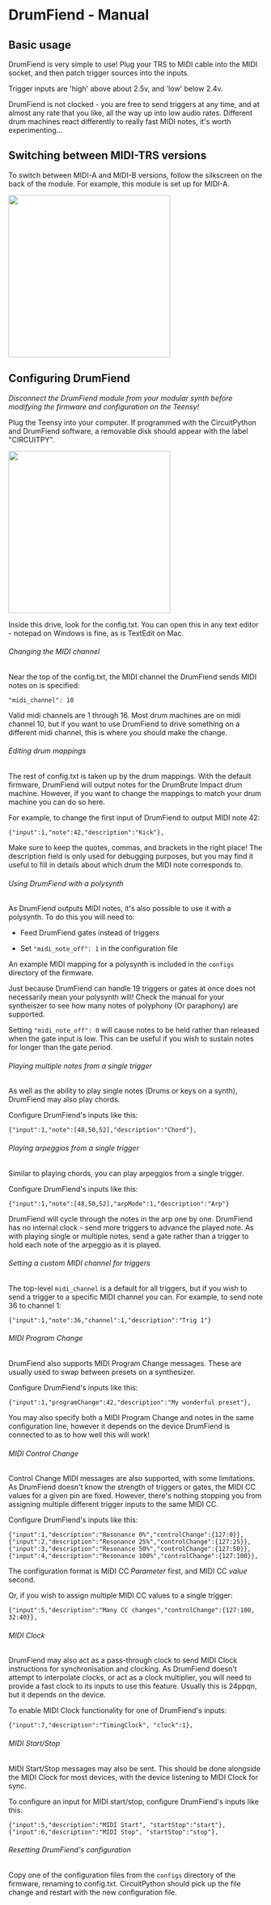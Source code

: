 # DrumFiend - Manual

## Basic usage

DrumFiend is very simple to use! Plug your TRS to MIDI cable into the MIDI socket, and then patch trigger sources into the inputs.

Trigger inputs are 'high' above about 2.5v, and 'low' below 2.4v.

DrumFiend is not clocked - you are free to send triggers at any time, and at almost any rate that you like, all the way up into low audio rates. Different drum machines react differently to really fast MIDI notes, it's worth experimenting...

## Switching between MIDI-TRS versions

To switch between MIDI-A and MIDI-B versions, follow the silkscreen on the back of the module. For example, this module is set up for MIDI-A.

<img src="images/drumfiend-midi.png" title="" alt="" width="320">

## Configuring DrumFiend

*Disconnect the DrumFiend module from your modular synth before modifying the firmware and configuration on the Teensy!*

Plug the Teensy into your computer. If programmed with the CircuitPython and DrumFiend software, a removable disk should appear with the label "CIRCUITPY".

<img src="images/firmware-1.png" title="" alt="" width="320">

Inside this drive, look for the config.txt. You can open this in any text editor - notepad on Windows is fine, as is TextEdit on Mac.

###### Changing the MIDI channel

Near the top of the config.txt, the MIDI channel the DrumFiend sends MIDI notes on is specified:

```
"midi_channel": 10
```

Valid midi channels are 1 through 16. Most drum machines are on midi channel 10, but if you want to use DrumFiend to drive something on a different midi channel, this is where you should make the change.

###### Editing drum mappings

The rest of config.txt is taken up by the drum mappings. With the default firmware, DrumFiend will output notes for the DrumBrute Impact drum machine. However, if you want to change the mappings to match your drum machine you can do so here.

For example, to change the first input of DrumFiend to output MIDI note 42:

```
{"input":1,"note":42,"description":"Kick"},
```

Make sure to keep the quotes, commas, and brackets in the right place! The description field is only used for debugging purposes, but you may find it useful to fill in details about which drum the MIDI note corresponds to.

###### Using DrumFiend with a polysynth

As DrumFiend outputs MIDI notes, it's also possible to use it with a polysynth. To do this you will need to:

- Feed DrumFiend gates instead of triggers

- Set `"midi_note_off": 1` in the configuration file

An example MIDI mapping for a polysynth is included in the `configs` directory of the firmware. 

Just because DrumFiend can handle 19 triggers or gates at once does not necessarily mean your polysynth will! Check the manual for your syntheiszer to see how many notes of polyphony (Or paraphony) are supported.

Setting `"midi_note_off": 0` will cause notes to be held rather than released when the gate input is low. This can be useful if you wish to sustain notes for longer than the gate period.

###### Playing multiple notes from a single trigger

As well as the ability to play single notes (Drums or keys on a synth), DrumFiend may also play chords.

Configure DrumFiend's inputs like this:

`{"input":1,"note":[48,50,52],"description":"Chord"},`

###### Playing arpeggios from a single trigger

Similar to playing chords, you can play arpeggios from a single trigger.

Configure DrumFiend's inputs like this:

`{"input":1,"note":[48,50,52],"arpMode":1,"description":"Arp"}`

DrumFiend will cycle through the notes in the arp one by one. DrumFiend has no internal clock - send more triggers to advance the played note. As with playing single or multiple notes, send a gate rather than a trigger to hold each note of the arpeggio as it is played.

###### Setting a custom MIDI channel for triggers

The top-level ```midi_channel``` is a default for all triggers, but if you wish to send a trigger to a specific MIDI channel you can. For example, to send note 36 to channel 1:

```{"input":1,"note":36,"channel":1,"description":"Trig 1"}```

###### MIDI Program Change

DrumFiend also supports MIDI Program Change messages. These are usually used to swap between presets on a synthesizer.

Configure DrumFiend's inputs like this:

`{"input":1,"programChange":42,"description":"My wonderful preset"},`

You may also specify both a MIDI Program Change and notes in the same configuration line, however it depends on the device DrumFiend is connected to as to how well this will work!

###### MIDI Control Change

Control Change MIDI messages are also supported, with some limitations. As DrumFiend doesn't know the strength of triggers or gates, the MIDI CC values for a given pin are fixed. However, there's nothing stopping you from assigning multiple different trigger inputs to the same MIDI CC.

Configure DrumFiend's inputs like this:

    {"input":1,"description":"Resonance 0%","controlChange":{127:0}},
    {"input":2,"description":"Resonance 25%","controlChange":{127:25}},
    {"input":3,"description":"Resonance 50%","controlChange":{127:50}},
    {"input":4,"description":"Resonance 100%","controlChange":{127:100}},

The configuration format is MIDI CC _Parameter_ first, and MIDI CC _value_ second.

Or, if you wish to assign multiple MIDI CC values to a single trigger:

    {"input":5,"description":"Many CC changes","controlChange":{127:100, 32:40}},

###### MIDI Clock

DrumFiend may also act as a pass-through clock to send MIDI Clock instructions for synchronisation and clocking. As DrumFiend doesn't attempt to interpolate clocks, or act as a clock multiplier, you will need to provide a fast clock to its inputs to use this feature. Usually this is 24ppqn, but it depends on the device.

To enable MIDI Clock functionality for one of DrumFiend's inputs:

    {"input":7,"description":"TimingClock", "clock":1},

###### MIDI Start/Stop

MIDI Start/Stop messages may also be sent. This should be done alongside the MIDI Clock for most devices, with the device listening to MIDI Clock for sync.

To configure an input for MIDI start/stop, configure DrumFiend's inputs like this:

    {"input":5,"description":"MIDI Start", "startStop":"start"},
    {"input":6,"description":"MIDI Stop", "startStop":"stop"},

###### Resetting DrumFiend's configuration

Copy one of the configuration files from the `configs` directory of the firmware, renaming to config.txt. CircuitPython should pick up the file change and restart with the new configuration file.
